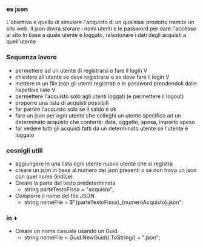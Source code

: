 ### es json

L'obiettivo è quello di simulare l'acquisto di un qualsiasi prodotto tramite un sito web.
Il json dovrà storare i nomi utenti e le password per dare l'accesso al sito
In base a quale utente è loggato, relazionare i dati degli acquisti a quell'utente


### Sequenza lavoro
- permettere ad un utente di registrarsi e fare il login    V 
- chiedere all'utente se deve registrarsi o se deve fare il login    V
- mettere in un file json gli utenti registrati e le password prendendoli dalle rispettive liste   V
- permettere l'acquisto solo agli utenti loggati (e permettere il logout)
- proporre una lista di acquisti possibili
- far partire l'acquisto solo se il saldo è ok 
- fare un json per ogni utente che colleghi un utente specifico ad un determinato acquisto che conterrà: data, oggetto, spesa, importo speso
- far vedere tutti gli acquisti fatti da un determinato utente se l'utente è loggato


### cosnigli utili
- aggiungere in una lista ogni utente nuovo utente che si registra
- creare un json in base al numero dei json presenti o se non trova un json con quel nome (indice)
-  Creare la parte del testo predeterminata
    -  string parteTestoFissa = "acquisto";
- Comporre il nome del file JSON
    -  string nomeFile = $"{parteTestoFissa}_{numeroAcquisto}.json";



### in +
-  Creare un nome casuale usando un Guid
    - string nomeFile = Guid.NewGuid().ToString() + ".json";